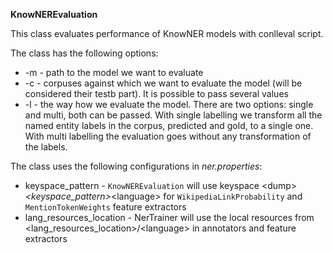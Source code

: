 **KnowNEREvaluation**

This class evaluates performance of KnowNER models with conlleval script.

The class has the following options:
* -m - path to the model we want to evaluate
* -c - corpuses against which we want to evaluate the model (will be considered their testb part). It is possible to pass several values
* -l - the way how we evaluate the model. There are two options: single and multi, both can be passed. With single labelling we transform all the named entity labels in the corpus, predicted and gold, to a single one. With multi labelling the evaluation goes without any transformation of the labels.

The class uses the following configurations in _ner.properties_:
* keyspace_pattern - `KnowNEREvaluation` will use keyspace \<dump\>_\<keyspace_pattern\>_\<language\> for `WikipediaLinkProbability` and `MentionTokenWeights` feature extractors
* lang_resources_location - NerTrainer will use the local resources from \<lang_resources_location\>/\<language\> in annotators and feature extractors